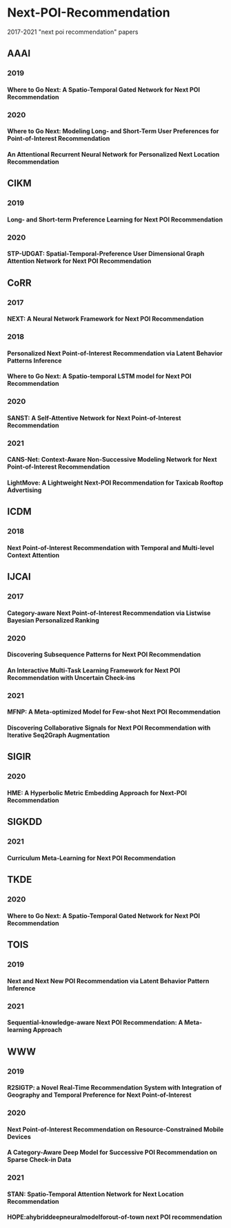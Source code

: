# Next-POI-Recommendation
2017-2021 "next poi recommendation" papers
## AAAI
### 2019
#### Where to Go Next: A Spatio-Temporal Gated Network for Next POI Recommendation
### 2020
#### Where to Go Next: Modeling Long- and Short-Term User Preferences for Point-of-Interest Recommendation
#### An Attentional Recurrent Neural Network for Personalized Next Location Recommendation
## CIKM
### 2019
#### Long- and Short-term Preference Learning for Next POI Recommendation
### 2020
#### STP-UDGAT: Spatial-Temporal-Preference User Dimensional Graph Attention Network for Next POI Recommendation
## CoRR
### 2017
#### NEXT: A Neural Network Framework for Next POI Recommendation
### 2018
#### Personalized Next Point-of-Interest Recommendation via Latent Behavior Patterns Inference
#### Where to Go Next: A Spatio-temporal LSTM model for Next POI Recommendation
### 2020
#### SANST: A Self-Attentive Network for Next Point-of-Interest Recommendation
### 2021
#### CANS-Net: Context-Aware Non-Successive Modeling Network for Next Point-of-Interest Recommendation
#### LightMove: A Lightweight Next-POI Recommendation for Taxicab Rooftop Advertising
## ICDM
### 2018
#### Next Point-of-Interest Recommendation with Temporal and Multi-level Context Attention
## IJCAI
### 2017
#### Category-aware Next Point-of-Interest Recommendation via Listwise Bayesian Personalized Ranking
### 2020
#### Discovering Subsequence Patterns for Next POI Recommendation
#### An Interactive Multi-Task Learning Framework for Next POI Recommendation with Uncertain Check-ins
### 2021
#### MFNP: A Meta-optimized Model for Few-shot Next POI Recommendation
#### Discovering Collaborative Signals for Next POI Recommendation with Iterative Seq2Graph Augmentation
## SIGIR
### 2020
#### HME: A Hyperbolic Metric Embedding Approach for Next-POI Recommendation
## SIGKDD
### 2021
#### Curriculum Meta-Learning for Next POI Recommendation
## TKDE
### 2020
#### Where to Go Next: A Spatio-Temporal Gated Network for Next POI Recommendation
## TOIS
### 2019
#### Next and Next New POI Recommendation via Latent Behavior Pattern Inference
### 2021
#### Sequential-knowledge-aware Next POI Recommendation: A Meta-learning Approach
## WWW
### 2019
#### R2SIGTP: a Novel Real-Time Recommendation System with Integration of Geography and Temporal Preference for Next Point-of-Interest
### 2020
#### Next Point-of-Interest Recommendation on Resource-Constrained Mobile Devices
#### A Category-Aware Deep Model for Successive POI Recommendation on Sparse Check-in Data
### 2021
#### STAN: Spatio-Temporal Attention Network for Next Location Recommendation
#### HOPE:ahybriddeepneuralmodelforout-of-town next POI recommendation
